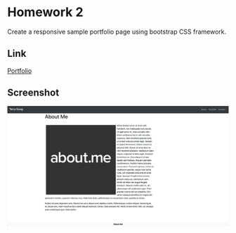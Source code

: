 # Homework 2
Create a responsive sample portfolio page using bootstrap CSS framework.
## Link
[Portfolio](https://terry0532.github.io/Portfolio/)
## Screenshot
![image description](image/ScreenShot.png)